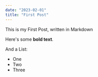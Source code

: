 ```yaml
---
date: "2023-02-01"
title: "First Post"
---
```


This is my First Post, written in Markdown

Here's some __bold text__.

And a List:

* One
* Two
* Three

